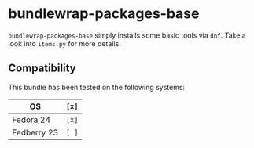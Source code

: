 # bundlewrap-packages-base

`bundlewrap-packages-base` simply installs some basic tools via `dnf`.
Take a look into `items.py` for more details.

## Compatibility

This bundle has been tested on the following systems:

| OS          | `[x]` |
| ----------- | ----- |
| Fedora 24   | `[x]` |
| Fedberry 23 | `[ ]` |
